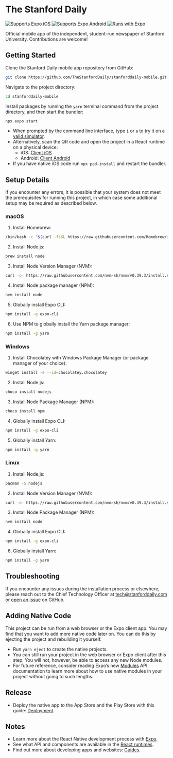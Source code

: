 # The Stanford Daily

<p>
  <!-- iOS -->
  <a href="https://apps.apple.com/us/app/stanford-daily/id1341270063">
    <img alt="Supports Expo iOS" longdesc="Supports Expo iOS" src="https://img.shields.io/badge/iOS-4630EB.svg?style=flat&logo=APPLE&labelColor=999999&logoColor=fff" />
  </a>
  <!-- Android -->
  <a href="https://play.google.com/store/apps/details?id=com.Stanford.Daily.App&hl=en_US&gl=US">
    <img alt="Supports Expo Android" longdesc="Supports Expo Android" src="https://img.shields.io/badge/Android-4630EB.svg?style=flat&logo=ANDROID&labelColor=A4C639&logoColor=fff" />
  </a>
  <!-- Runs with Expo -->
  <a href="https://github.com/expo/expo">
    <img alt="Runs with Expo" longdesc="Runs with Expo" src="https://img.shields.io/badge/Runs%20with%20Expo-000.svg?style=flat&logo=EXPO&labelColor=ffffff&logoColor=000)">
  </a>
</p>

Official mobile app of the independent, student-run newspaper of Stanford University. Contributions are welcome!

## Getting Started

Clone the Stanford Daily mobile app repository from GitHub:
```bash
git clone https://github.com/TheStanfordDaily/stanforddaily-mobile.git
```
Navigate to the project directory:
```bash
cd stanforddaily-mobile
```

Install packages by running the `yarn` terminal command from the project directory, and then start the bundler:
```bash
npx expo start
```

- When prompted by the command line interface, type `i` or `a` to try it on a [valid simulator](https://reactnative.dev/docs/environment-setup).
- Alternatively, scan the QR code and open the project in a React runtime on a physical device:
  - iOS: [Client iOS](https://itunes.apple.com/app/apple-store/id982107779)
  - Android: [Client Android](https://play.google.com/store/apps/details?id=host.exp.exponent&referrer=blankexample)
- If you have native iOS code run `npx pod-install` and restart the bundler.

## Setup Details

If you encounter any errors, it is possible that your system does not meet the prerequisites for running this project, in which case some additional setup may be required as described below.

### macOS

1. Install Homebrew:
```bash
/bin/bash -c "$(curl -fsSL https://raw.githubusercontent.com/Homebrew/install/master/install.sh)"
```
2. Install Node.js:
```bash
brew install node
```
3. Install Node Version Manager (NVM):
```bash
curl -o- https://raw.githubusercontent.com/nvm-sh/nvm/v0.39.3/install.sh | bash
```
4. Install Node package manager (NPM):
```bash
nvm install node
```
5. Globally install Expo CLI:
```bash
npm install -g expo-cli
```
6. Use NPM to globally install the Yarn package manager:
```bash
npm install -g yarn
```

### Windows

1. Install Chocolatey with Windows Package Manager (or package manager of your choice):
```bash
winget install -e --id=chocolatey.chocolatey
```
2. Install Node.js:
```bash
choco install nodejs
```
3. Install Node Package Manager (NPM):
```bash
choco install npm
```
4. Globally install Expo CLI:
```bash
npm install -g expo-cli
```
5. Globally install Yarn:
```bash
npm install -g yarn
```

### Linux

1. Install Node.js:
```bash
pacman -S nodejs
```
2. Install Node Version Manager (NVM):
```bash
curl -o- https://raw.githubusercontent.com/nvm-sh/nvm/v0.39.3/install.sh | bash
```
3. Install Node Package Manager (NPM):
```bash
nvm install node
```
4. Globally install Expo CLI:
```bash
npm install -g expo-cli
```
6. Globally install Yarn:
```bash
npm install -g yarn
```

## Troubleshooting

If you encounter any issues during the installation process or elsewhere, please reach out to the Chief Technology Officer at [tech@stanforddaily.com](mailto:tech@stanforddaily.com) or [open an issue](https://github.com/TheStanfordDaily/stanforddaily-mobile/issues) on GitHub.

## Adding Native Code

This project can be run from a web browser or the Expo client app. You may find that you want to add more native code later on. You can do this by ejecting the project and rebuilding it yourself.

- Run `yarn eject` to create the native projects.
- You can still run your project in the web browser or Expo client after this step. You will not, however, be able to access any new Node modules.
- For future reference, consider reading Expo&rsquo;s new [Modules](https://docs.expo.dev/modules/module-api/) API documentation to learn more about how to use native modules in your project without going to such lengths.

## Release

- Deploy the native app to the App Store and the Play Store with this guide: [Deployment](https://docs.expo.io/distribution/app-stores/).

## Notes

- Learn more about the React Native development process with [Expo](https://expo.dev/).
- See what API and components are available in the [React runtimes](https://docs.expo.io/versions/latest/).
- Find out more about developing apps and websites: [Guides](https://docs.expo.io/guides/).
